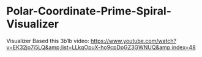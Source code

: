 # Polar-Coordinate-Prime-Spiral-Visualizer
Visualizer Based this 3b1b video: https://www.youtube.com/watch?v=EK32jo7i5LQ&amp;list=LLkqOpuX-ho9cpDpGZ3GWNUQ&amp;index=48
